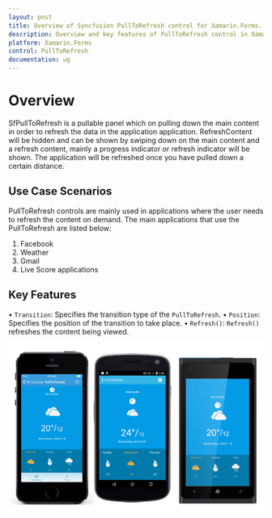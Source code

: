 ```yaml
---
layout: post
title: Overview of Syncfusion PullToRefresh control for Xamarin.Forms.
description: Overview and key features of PullToRefresh control in Xamarin.Forms
platform: Xamarin.Forms 
control: PullToRefresh 
documentation: ug
---
```


# Overview

SfPullToRefresh is a pullable panel which on pulling down the main content in order to refresh the data in the application application.  RefreshContent will be hidden and can be shown by swiping down on the main content and a refresh content, mainly a progress indicator or refresh indicator will be shown. The application will be refreshed once you have pulled down a certain distance.
 
## Use Case Scenarios

PullToRefresh controls are mainly used in applications where the user needs to refresh the content on demand. The main applications that use the PullToRefresh are listed below:

1. Facebook
2. Weather
3. Gmail
4. Live Score applications

## Key Features


• `Transition`: Specifies the transition type of the `PullToRefresh`. 
• `Position`: Specifies the position of the transition to take place.
• `Refresh()`: `Refresh()` refreshes the content being viewed.

![](overview_images/img1.png)